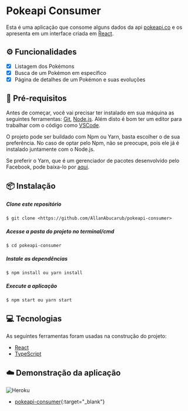 # Pokeapi Consumer

Esta é uma aplicação que consome alguns dados da api [pokeapi.co](https://pokeapi.co/) e os apresenta em um interface criada em [React](https://pt-br.reactjs.org/).

## :gear: Funcionalidades

- [x] Listagem dos Pokémons
- [x] Busca de um Pokémon em específico
- [x] Página de detalhes de um Pokémon e suas evoluções

## :memo: Pré-requisitos

Antes de começar, você vai precisar ter instalado em sua máquina as seguintes ferramentas:
[Git](https://git-scm.com), [Node.js](https://nodejs.org/en/). 
Além disto é bom ter um editor para trabalhar com o código como [VSCode](https://code.visualstudio.com/).

O projeto pode ser buildado com Npm ou Yarn, basta escolher o de sua preferência.
No caso de optar pelo Npm, não se preocupe, pois ele já é instalado juntamente com o Node.js.

Se preferir o Yarn, que é um gerenciador de pacotes desenvolvido pelo Facebook, pode baixa-lo por [aqui](https://classic.yarnpkg.com/en/docs/install).

## :package: Instalação

##### Clone este repositório
```
$ git clone <https://github.com/AllanAbucarub/pokeapi-consumer>
```
##### Acesse a pasta do projeto no terminal/cmd
```
$ cd pokeapi-consumer
```

##### Instale as dependências
```
$ npm install ou yarn install
```

##### Execute a aplicação
```
$ npm start ou yarn start
```

## :computer: Tecnologias

As seguintes ferramentas foram usadas na construção do projeto:

- [React](https://pt-br.reactjs.org/)
- [TypeScript](https://www.typescriptlang.org/)

## :cloud: Demonstração da aplicação

![Heroku](https://heroku-badge.herokuapp.com/?app=pokeapi-consumer) 

- [pokeapi-consumer](https://pokeapi-consumer.herokuapp.com/){:target="_blank"}

